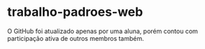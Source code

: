 # trabalho-padroes-web

O GitHub foi atualizado apenas por uma aluna, porém contou com participação ativa de outros membros também.
 
